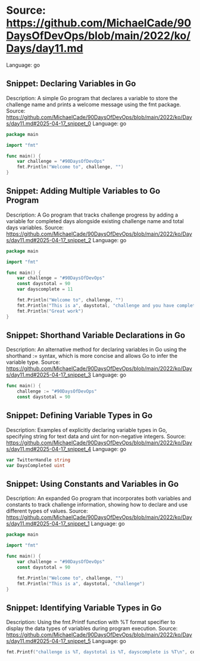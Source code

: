 # Source: https://github.com/MichaelCade/90DaysOfDevOps/blob/main/2022/ko/Days/day11.md
Language: go

## Snippet: Declaring Variables in Go
Description: A simple Go program that declares a variable to store the challenge name and prints a welcome message using the fmt package.
Source: https://github.com/MichaelCade/90DaysOfDevOps/blob/main/2022/ko/Days/day11.md#2025-04-17_snippet_0
Language: go

```go
package main

import "fmt"

func main() {
    var challenge = "#90DaysOfDevOps"
    fmt.Println("Welcome to", challenge, "")
}
```

## Snippet: Adding Multiple Variables to Go Program
Description: A Go program that tracks challenge progress by adding a variable for completed days alongside existing challenge name and total days variables.
Source: https://github.com/MichaelCade/90DaysOfDevOps/blob/main/2022/ko/Days/day11.md#2025-04-17_snippet_2
Language: go

```go
package main

import "fmt"

func main() {
    var challenge = "#90DaysOfDevOps"
    const daystotal = 90
    var dayscomplete = 11

    fmt.Println("Welcome to", challenge, "")
    fmt.Println("This is a", daystotal, "challenge and you have completed", dayscomplete, "days")
    fmt.Println("Great work")
}
```

## Snippet: Shorthand Variable Declarations in Go
Description: An alternative method for declaring variables in Go using the shorthand := syntax, which is more concise and allows Go to infer the variable type.
Source: https://github.com/MichaelCade/90DaysOfDevOps/blob/main/2022/ko/Days/day11.md#2025-04-17_snippet_3
Language: go

```go
func main() {
    challenge := "#90DaysOfDevOps"
    const daystotal = 90
```

## Snippet: Defining Variable Types in Go
Description: Examples of explicitly declaring variable types in Go, specifying string for text data and uint for non-negative integers.
Source: https://github.com/MichaelCade/90DaysOfDevOps/blob/main/2022/ko/Days/day11.md#2025-04-17_snippet_4
Language: go

```go
var TwitterHandle string
var DaysCompleted uint
```

## Snippet: Using Constants and Variables in Go
Description: An expanded Go program that incorporates both variables and constants to track challenge information, showing how to declare and use different types of values.
Source: https://github.com/MichaelCade/90DaysOfDevOps/blob/main/2022/ko/Days/day11.md#2025-04-17_snippet_1
Language: go

```go
package main

import "fmt"

func main() {
    var challenge = "#90DaysOfDevOps"
    const daystotal = 90

    fmt.Println("Welcome to", challenge, "")
    fmt.Println("This is a", daystotal, "challenge")
}
```

## Snippet: Identifying Variable Types in Go
Description: Using the fmt.Printf function with %T format specifier to display the data types of variables during program execution.
Source: https://github.com/MichaelCade/90DaysOfDevOps/blob/main/2022/ko/Days/day11.md#2025-04-17_snippet_5
Language: go

```go
fmt.Printf("challenge is %T, daystotal is %T, dayscomplete is %T\n", conference, daystotal, dayscomplete)
```